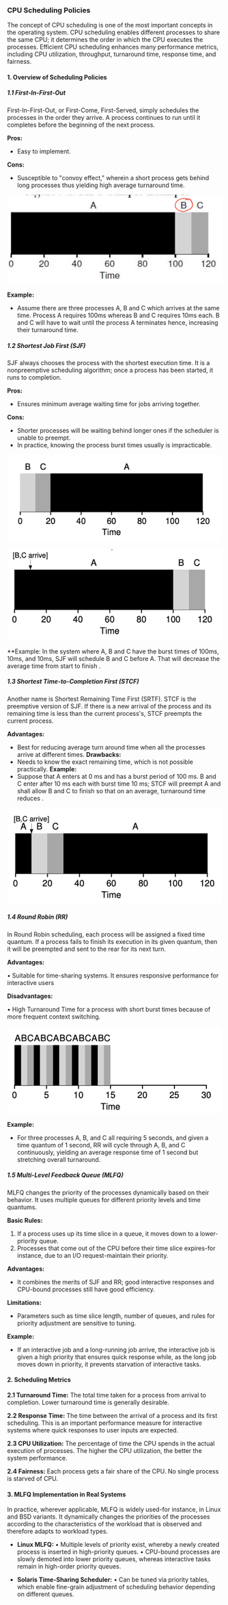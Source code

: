 ### CPU Scheduling Policies

The concept of CPU scheduling is one of the most important concepts in the operating system. CPU scheduling enables different processes to share the same CPU; it determines the order in which the CPU executes the processes. Efficient CPU scheduling enhances many performance metrics, including CPU utilization, throughput, turnaround time, response time, and fairness.

#### 1. Overview of Scheduling Policies

##### 1.1 First-In-First-Out

First-In-First-Out, or First-Come, First-Served, simply schedules the processes in the order they arrive. A process continues to run until it completes before the beginning of the next process.

**Pros:**
- Easy to implement.

**Cons:**
- Susceptible to "convoy effect," wherein a short process gets behind long processes thus yielding high average turnaround time.

<p align="center">
    <img src="image/Scheduling/fifo.png"/>
</p>


**Example:**
- Assume there are three processes A, B and C which arrives at the same time. Process A requires 100ms whereas B and C requires 10ms each. B and C will have to wait until the process A terminates hence, increasing their turnaround time.

##### 1.2 Shortest Job First (SJF)
SJF always chooses the process with the shortest execution time. It is a nonpreemptive scheduling algorithm; once a process has been started, it runs to completion.

**Pros:**
- Ensures minimum average waiting time for jobs arriving together.

**Cons:**
- Shorter processes will be waiting behind longer ones if the scheduler is unable to preempt.
- In practice, knowing the process burst times usually is impracticable.

<p align="center">
    <img src="image/Scheduling/sjf_1.png"/>
</p>

<p align="center">
    <img src="image/Scheduling/sjf_2.png"/>
</p>

**Example:
In the system where A, B and C have the burst times of 100ms, 10ms, and 10ms, SJF will schedule B and C before A. That will decrease the average time from start to finish .

##### 1.3 Shortest Time-to-Completion First (STCF)
Another name is Shortest Remaining Time First (SRTF). STCF is the preemptive version of SJF. If there is a new arrival of the process and its remaining time is less than the current process's, STCF preempts the current process.

**Advantages:**
- Best for reducing average turn around time when all the processes arrive at different times.
**Drawbacks:**
- Needs to know the exact remaining time, which is not possible practically.
**Example:**
- Suppose that A enters at 0 ms and has a burst period of 100 ms. B and C enter after 10 ms each with burst time 10 ms; STCF will preempt A and shall allow B and C to finish so that on an average, turnaround time reduces .

<p align="center">
    <img src="image/Scheduling/stcf.png"/>
</p>

##### 1.4 Round Robin (RR)
In Round Robin scheduling, each process will be assigned a fixed time quantum. If a process fails to finish its execution in its given quantum, then it will be preempted and sent to the rear for its next turn.

**Advantages:**

• Suitable for time-sharing systems. It ensures responsive performance for interactive users

**Disadvantages:**

• High Turnaround Time for a process with short burst times because of more frequent context switching.

<p align="center">
    <img src="image/Scheduling/rr.png"/>
</p>

**Example:**
- For three processes A, B, and C all requiring 5 seconds, and given a time quantum of 1 second, RR will cycle through A, B, and C continuously, yielding an average response time of 1 second but stretching overall turnaround.

##### 1.5 Multi-Level Feedback Queue (MLFQ)
MLFQ changes the priority of the processes dynamically based on their behavior. It uses multiple queues for different priority levels and time quantums.

**Basic Rules:**
1. If a process uses up its time slice in a queue, it moves down to a lower-priority queue.
2. Processes that come out of the CPU before their time slice expires-for instance, due to an I/O request-maintain their priority.

**Advantages:**
- It combines the merits of SJF and RR; good interactive responses and CPU-bound processes still have good efficiency.

**Limitations:**
- Parameters such as time slice length, number of queues, and rules for priority adjustment are sensitive to tuning.

**Example:**
- If an interactive job and a long-running job arrive, the interactive job is given a high priority that ensures quick response while, as the long job moves down in priority, it prevents starvation of interactive tasks.

#### 2. Scheduling Metrics

**2.1 Turnaround Time:** 
The total time taken for a process from arrival to completion. Lower turnaround time is generally desirable.

**2.2 Response Time:**
The time between the arrival of a process and its first scheduling. This is an important performance measure for interactive systems where quick responses to user inputs are expected.

**2.3 CPU Utilization:** 
The percentage of time the CPU spends in the actual execution of processes. The higher the CPU utilization, the better the system performance.

**2.4 Fairness:** 
Each process gets a fair share of the CPU. No single process is starved of CPU.

#### 3. MLFQ Implementation in Real Systems
In practice, wherever applicable, MLFQ is widely used-for instance, in Linux and BSD variants. It dynamically changes the priorities of the processes according to the characteristics of the workload that is observed and therefore adapts to workload types.

- **Linux MLFQ:**
 • Multiple levels of priority exist, whereby a newly created process is inserted in high-priority queues.
 • CPU-bound processes are slowly demoted into lower priority queues, whereas interactive tasks remain in high-order priority queues.

- **Solaris Time-Sharing Scheduler:**
 • Can be tuned via priority tables, which enable fine-grain adjustment of scheduling behavior depending on different queues.